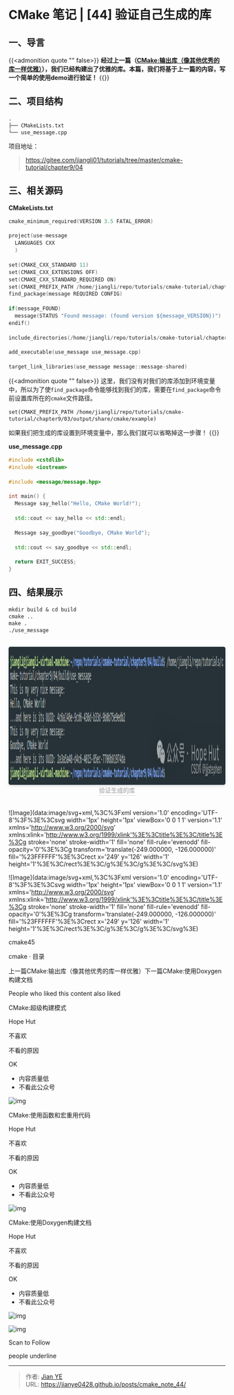 # CMake 笔记 | [44] 验证自己生成的库


## 一、导言
{{<admonition quote "" false>}}
**经过上一篇（[CMake:输出库（像其他优秀的库一样优雅）](https://mp.weixin.qq.com/s?__biz=MzkxMzI5Mjk4Mg==&mid=2247485493&idx=1&sn=153d11f6db08ef0f70ce8bb95d7e0417&scene=21#wechat_redirect)），我们已经构建出了优雅的库。本篇，我们将基于上一篇的内容，写一个简单的使用demo进行验证！**
{{</admonition>}}

## 二、项目结构

```shell
.
├── CMakeLists.txt
└── use_message.cpp
```

项目地址：

> https://gitee.com/jiangli01/tutorials/tree/master/cmake-tutorial/chapter9/04



## 三、相关源码

**CMakeLists.txt**

```c++
cmake_minimum_required(VERSION 3.5 FATAL_ERROR)

project(use-message
  LANGUAGES CXX
  )

set(CMAKE_CXX_STANDARD 11)
set(CMAKE_CXX_EXTENSIONS OFF)
set(CMAKE_CXX_STANDARD_REQUIRED ON)
set(CMAKE_PREFIX_PATH /home/jiangli/repo/tutorials/cmake-tutorial/chapter9/03/output/share/cmake/example)
find_package(message REQUIRED CONFIG)

if(message_FOUND)
  message(STATUS "Found message: (found version ${message_VERSION})")
endif()

include_directories(/home/jiangli/repo/tutorials/cmake-tutorial/chapter9/03/output/include)

add_executable(use_message use_message.cpp)

target_link_libraries(use_message message::message-shared)
```

{{<admonition quote "" false>}}
这里，我们没有对我们的库添加到环境变量中，所以为了使`find_package`命令能够找到我们的库，需要在`find_package`命令前设置库所在的`cmake`文件路径。
```
set(CMAKE_PREFIX_PATH /home/jiangli/repo/tutorials/cmake-tutorial/chapter9/03/output/share/cmake/example)
```
如果我们把生成的库设置到环境变量中，那么我们就可以省略掉这一步骤！
{{</admonition>}}


**use_message.cpp**

```c++
#include <cstdlib>
#include <iostream>

#include <message/message.hpp>

int main() {
  Message say_hello("Hello, CMake World!");

  std::cout << say_hello << std::endl;

  Message say_goodbye("Goodbye, CMake World");

  std::cout << say_goodbye << std::endl;

  return EXIT_SUCCESS;
}
```

## 四、结果展示

```shell
mkdir build & cd build
cmake ..
make .
./use_message
```

<br>
<center>
  <img src="images/4_01.png" width="640" height="320" align=center style="border-radius: 0.3125em; box-shadow: 0 2px 4px 0 rgba(34,36,38,.12),0 2px 10px 0 rgba(34,36,38,.08);">
  <br>
  <div style="color:orange; border-bottom: 1px solid #d9d9d9; display: inline-block; color: #999; padding: 2px;">验证生成的库</div>
</center>
<br>







![Image](data:image/svg+xml,%3C%3Fxml version='1.0' encoding='UTF-8'%3F%3E%3Csvg width='1px' height='1px' viewBox='0 0 1 1' version='1.1' xmlns='http://www.w3.org/2000/svg' xmlns:xlink='http://www.w3.org/1999/xlink'%3E%3Ctitle%3E%3C/title%3E%3Cg stroke='none' stroke-width='1' fill='none' fill-rule='evenodd' fill-opacity='0'%3E%3Cg transform='translate(-249.000000, -126.000000)' fill='%23FFFFFF'%3E%3Crect x='249' y='126' width='1' height='1'%3E%3C/rect%3E%3C/g%3E%3C/g%3E%3C/svg%3E)





![Image](data:image/svg+xml,%3C%3Fxml version='1.0' encoding='UTF-8'%3F%3E%3Csvg width='1px' height='1px' viewBox='0 0 1 1' version='1.1' xmlns='http://www.w3.org/2000/svg' xmlns:xlink='http://www.w3.org/1999/xlink'%3E%3Ctitle%3E%3C/title%3E%3Cg stroke='none' stroke-width='1' fill='none' fill-rule='evenodd' fill-opacity='0'%3E%3Cg transform='translate(-249.000000, -126.000000)' fill='%23FFFFFF'%3E%3Crect x='249' y='126' width='1' height='1'%3E%3C/rect%3E%3C/g%3E%3C/g%3E%3C/svg%3E)



cmake45

cmake · 目录

上一篇CMake:输出库（像其他优秀的库一样优雅）下一篇CMake:使用Doxygen构建文档



People who liked this content also liked

CMake:超级构建模式



Hope Hut

不喜欢

不看的原因

OK

- 内容质量低
- 不看此公众号

![img](https://mmbiz.qpic.cn/sz_mmbiz_jpg/sd9Xic2LWs1UWYaO93spsRvKt3OOuS6wEZYsTAEFh3wErfaBLzIL3Rga9mUibLiaZ8NYc21AFPQ37qEckj64DNWkQ/0?wx_fmt=jpeg)

CMake:使用函数和宏重用代码



Hope Hut

不喜欢

不看的原因

OK

- 内容质量低
- 不看此公众号

![img](https://mmbiz.qpic.cn/sz_mmbiz_jpg/sd9Xic2LWs1XSITicZy4hiaRDWMNVf5Sw28aX23cbibXMTEiaS0JjEt8hqR1ur7uVk5ZtSGUicic1Sd5N9hOQvXiboqiaqw/0?wx_fmt=jpeg)

CMake:使用Doxygen构建文档



Hope Hut

不喜欢

不看的原因

OK

- 内容质量低
- 不看此公众号

![img](https://mmbiz.qpic.cn/sz_mmbiz_jpg/sd9Xic2LWs1WGpostfpm9PtqeEibqiaGX5J6MEJqn9ggdLlzlBpEn2Ohd2KQHE7Ac9pDK823S9brsfxcPqMa1RRzw/0?wx_fmt=jpeg)

![img](https://mp.weixin.qq.com/mp/qrcode?scene=10000004&size=102&__biz=MzkxMzI5Mjk4Mg==&mid=2247485507&idx=1&sn=5ed4771fb64fe63e64ecc4c2be2de5d2&send_time=)

Scan to Follow

people underline

---

> 作者: [Jian YE](https://github.com/jianye0428)  
> URL: https://jianye0428.github.io/posts/cmake_note_44/  

